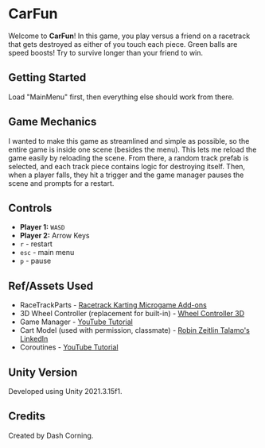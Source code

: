 # CarFun

Welcome to **CarFun**! In this game, you play versus a friend on a racetrack that gets destroyed as either of you touch each piece. Green balls are speed boosts! Try to survive longer than your friend to win.

## Getting Started

Load "MainMenu" first, then everything else should work from there.

## Game Mechanics

I wanted to make this game as streamlined and simple as possible, so the entire game is inside one scene (besides the menu). This lets me reload the game easily by reloading the scene. From there, a random track prefab is selected, and each track piece contains logic for destroying itself. Then, when a player falls, they hit a trigger and the game manager pauses the scene and prompts for a restart.

## Controls

- **Player 1:** `WASD`
- **Player 2:** Arrow Keys
- `r` - restart
- `esc` - main menu
- `p` - pause

## Ref/Assets Used

- RaceTrackParts - [Racetrack Karting Microgame Add-ons](https://assetstore.unity.com/packages/3d/racetrack-karting-microgame-add-ons-174459)
- 3D Wheel Controller (replacement for built-in) - [Wheel Controller 3D](https://assetstore.unity.com/packages/tools/physics/wheel-controller-3d-74512)
- Game Manager - [YouTube Tutorial](https://www.youtube.com/watch?v=4I0vonyqMi8)
- Cart Model (used with permission, classmate) - [Robin Zeitlin Talamo's LinkedIn](https://www.linkedin.com/in/robin-zeitlin-talamo-778a9127a/)
- Coroutines - [YouTube Tutorial](https://www.youtube.com/watch?v=5L9ksCs6MbE)

## Unity Version

Developed using Unity 2021.3.15f1.

## Credits

Created by Dash Corning.